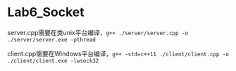 # Lab6_Socket
server.cpp需要在类unix平台编译，`g++ ./server/server.cpp -o ./server/server.exe -pthread`


client.cpp需要在Windows平台编译，`g++ -std=c++11 ./client/client.cpp -o ./client/client.exe -lwsock32`

